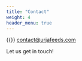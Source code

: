 ```yaml
---
title: "Contact"
weight: 4
header_menu: true
---
```


{{<icon class="fa fa-envelope">}}&nbsp;[contact@urjafeeds.com](mailto:contact@urjafeeds.com)

<!--- {{<icon class="fa fa-phone">}}&nbsp;[+49 1111 555555](tel:+491111555555)-->

Let us get in touch!
